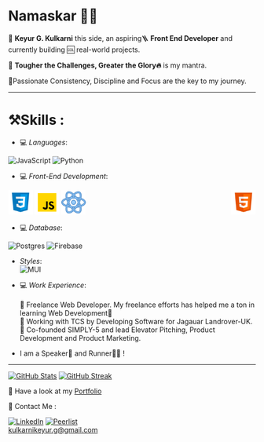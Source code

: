 # Namaskar 🙏🏼

📌 **Keyur G. Kulkarni** this side, an aspiring🪜 **Front End Developer** and currently building 🆒 real-world projects.

📌 **Tougher the Challenges, Greater the Glory🔥** is my mantra.

📌Passionate Consistency, Discipline and Focus are the key to my journey.

---

# ⚒️Skills :

- 💻 _Languages_:

![JavaScript](https://img.shields.io/badge/javascript-%23323330.svg?style=for-the-badge&logo=javascript&logoColor=%23F7DF1E) ![Python](https://img.shields.io/badge/python-3670A0?style=for-the-badge&logo=python&logoColor=ffdd54)

- 💻 _Front-End Development_: <br>

<img style="float: right;" src='https://github.com/KeyurGK/images/blob/main/html.png' width='50' height='50'> <img src='https://github.com/KeyurGK/images/blob/main/css.png' width='50' height='50'> <img src='https://github.com/KeyurGK/images/blob/main/javascript.png' width='50' height='50'> <img src='https://github.com/KeyurGK/images/blob/main/react.png' width='50' height='50'>

- 💻 _Database_: <br>

![Postgres](https://img.shields.io/badge/postgres-%23316192.svg?style=for-the-badge&logo=postgresql&logoColor=white) ![Firebase](https://img.shields.io/badge/Firebase-039BE5?style=for-the-badge&logo=Firebase&logoColor=white)

- _Styles_: <br>
![MUI](https://img.shields.io/badge/MUI-%230081CB.svg?style=for-the-badge&logo=mui&logoColor=white)


- 💻 _Work Experience_:<br><br>
    🔺 Freelance Web Developer. My freelance efforts has helped me a ton in learning Web Development🚀<br>
    🔺 Working with TCS by Developing Software for Jagauar Landrover-UK. <br>
    🔺 Co-founded SIMPLY-5 and lead Elevator Pitching, Product Development and Product Marketing.<br>
    
- I am a Speaker🎤 and Runner🏃🏽 !
---
[![GitHub Stats](https://github-readme-stats.vercel.app/api?username=KeyurGK&show_icons=true&theme=dark)](https://github.com/KeyurGK)
[![GitHub Streak](https://streak-stats.demolab.com/?user=KeyurGK)](https://git.io/streak-stats)

📌 Have a look at my [Portfolio](https://keyurgk.vercel.app/)

📌 Contact Me :

<a href='https://www.linkedin.com/in/keyur-g-kulkarni-273072237/'>![LinkedIn](https://img.shields.io/badge/linkedin-%230077B5.svg?style=for-the-badge&logo=linkedin&logoColor=white)</a>
[![Peerlist](https://github-readme-badge.peerlist.io/api/keyurgk?style=for-the-badge)](https://peerlist.io/keyurgk)
<br> kulkarnikeyur.g@gmail.com
